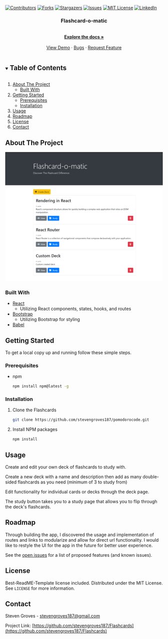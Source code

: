 <!--
*** Thanks for checking out the Best-README-Template. If you have a suggestion
*** that would make this better, please fork the Flashcards and create a pull request
*** or simply open an issue with the tag "enhancement".
*** Thanks again! Now go create something AMAZING! :D
***
***
***
*** To avoid retyping too much info. Do a search and replace for the following:
*** stevengroves187, Flashcards, twitter_handle, stevengroves187@gmail.com, Pomodoro Timer, project_description
-->



<!-- PROJECT SHIELDS -->
<!--
*** I'm using markdown "reference style" links for readability.
*** Reference links are enclosed in brackets [ ] instead of parentheses ( ).
*** See the bottom of this document for the declaration of the reference variables
*** for contributors-url, forks-url, etc. This is an optional, concise syntax you may use.
*** https://www.markdownguide.org/basic-syntax/#reference-style-links
-->
[![Contributors][contributors-shield]][contributors-url]
[![Forks][forks-shield]][forks-url]
[![Stargazers][stars-shield]][stars-url]
[![Issues][issues-shield]][issues-url]
[![MIT License][license-shield]][license-url]
[![LinkedIn][linkedin-shield]][linkedin-url]



  <h3 align="center">Flashcard-o-matic</h3>

  <p align="center">
    <br />
    <a href="https://github.com/stevengroves187/Flashcards"><strong>Explore the docs »</strong></a>
    <br />
    <br />
    <a href="https://github.com/stevengroves187/Flashcards">View Demo</a>
    ·
    <a href="https://github.com/stevengroves187/Flashcards/issues">Bugs</a>
    ·
    <a href="https://github.com/stevengroves187/Flashcards/issues">Request Feature</a>
  </p>
</p>



<!-- TABLE OF CONTENTS -->
<details open="open">
  <summary><h2 style="display: inline-block">Table of Contents</h2></summary>
  <ol>
    <li>
      <a href="#about-the-project">About The Project</a>
      <ul>
        <li><a href="#built-with">Built With</a></li>
      </ul>
    </li>
    <li>
      <a href="#getting-started">Getting Started</a>
      <ul>
        <li><a href="#prerequisites">Prerequisites</a></li>
        <li><a href="#installation">Installation</a></li>
      </ul>
    </li>
    <li><a href="#usage">Usage</a></li>
    <li><a href="#roadmap">Roadmap</a></li>
    <li><a href="#license">License</a></li>
    <li><a href="#contact">Contact</a></li>
  </ol>
</details>



<!-- ABOUT THE PROJECT -->
## About The Project

![Project Screenshot](./flashcard-screenshot.jpg?raw=true "Flashcard-o-matic")



### Built With

* <a href="https://reactjs.org/">React</a>
  <ul>
  <li> Utilizing React components, states, hooks, and routes</li>
  </ul>
* <a href="https://getbootstrap.com/">Bootstrap</a>
  <ul>
  <li> Utilizing Bootstrap for styling</li>
  </ul>
* <a href="https://babeljs.io/">Babel</a>



<!-- GETTING STARTED -->
## Getting Started

To get a local copy up and running follow these simple steps.

### Prerequisites

* npm
  ```sh
  npm install npm@latest -g
  ```

### Installation

1. Clone the Flashcards
   ```sh
   git clone https://github.com/stevengroves187/pomodorocode.git
   ```
2. Install NPM packages
   ```sh
   npm install
   ```



<!-- USAGE EXAMPLES -->
## Usage

Create and edit your own deck of flashcards to study with.

Create a new deck with a name and description then add as many double-sided flashcards as you need (minimum of 3 to study from)

Edit functionality for individual cards or decks through the deck page.

The study button takes you to a study page that allows you to flip through the deck's flashcards.



<!-- ROADMAP -->
## Roadmap

Through building the app, I discovered the usage and implementation of routes and links to modularize and allow for direct url functionality.
I would like to restyle the UI for the app in the future for better user experience.

See the [open issues](https://github.com/stevengroves187/Flashcards/issues) for a list of proposed features (and known issues).


<!-- LICENSE -->
## License
Best-ReadME-Template license included.
Distributed under the MIT License. See `LICENSE` for more information.



<!-- CONTACT -->
## Contact

Steven Groves - stevengroves187@gmail.com

Project Link: [https://github.com/stevengroves187/Flashcards](https://github.com/stevengroves187/Flashcards)





<!-- MARKDOWN LINKS & IMAGES -->
<!-- https://www.markdownguide.org/basic-syntax/#reference-style-links -->
[contributors-shield]: https://img.shields.io/github/contributors/stevengroves187/Flashcards.svg?style=for-the-badge
[contributors-url]: https://github.com/stevengroves187/Flashcards/graphs/contributors
[forks-shield]: https://img.shields.io/github/forks/stevengroves187/Flashcards.svg?style=for-the-badge
[forks-url]: https://github.com/stevengroves187/Flashcards/network/members
[stars-shield]: https://img.shields.io/github/stars/stevengroves187/Flashcards.svg?style=for-the-badge
[stars-url]: https://github.com/stevengroves187/Flashcards/stargazers
[issues-shield]: https://img.shields.io/github/issues/stevengroves187/Flashcards.svg?style=for-the-badge
[issues-url]: https://github.com/stevengroves187/Flashcards/issues
[license-shield]: https://img.shields.io/github/license/stevengroves187/Flashcards.svg?style=for-the-badge
[license-url]: https://github.com/stevengroves187/Flashcards/blob/master/LICENSE.txt
[linkedin-shield]: https://img.shields.io/badge/-LinkedIn-black.svg?style=for-the-badge&logo=linkedin&colorB=555
[linkedin-url]: https://linkedin.com/in/stevengroves187
